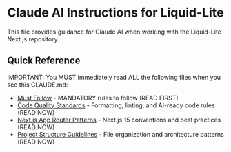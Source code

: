 # Claude AI Instructions for Liquid-Lite

This file provides guidance for Claude AI when working with the Liquid-Lite Next.js repository.

## Quick Reference

IMPORTANT: You MUST immediately read ALL the following files when you see this CLAUDE.md:

- [Must Follow](.cursor/rules/must-follow.mdc) - MANDATORY rules to follow (READ FIRST)
- [Code Quality Standards](.cursor/rules/ultracite.mdc) - Formatting, linting, and AI-ready code rules (READ NOW)
- [Next.js App Router Patterns](.cursor/rules/nextjs-app-router.mdc) - Next.js 15 conventions and best practices (READ NOW)
- [Project Structure Guidelines](.cursor/rules/project-structure.mdc) - File organization and architecture patterns (READ NOW)

